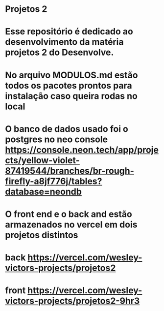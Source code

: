 # Projetos 2
# Esse repositório é dedicado ao desenvolvimento da matéria projetos 2 do Desenvolve.


# No arquivo MODULOS.md estão todos os pacotes prontos para instalação caso queira rodas no local 

# O banco de dados usado foi o postgres no neo console    https://console.neon.tech/app/projects/yellow-violet-87419544/branches/br-rough-firefly-a8jf776j/tables?database=neondb


# O front end e o back and estão armazenados no vercel em dois projetos distintos 
# back https://vercel.com/wesley-victors-projects/projetos2
# front https://vercel.com/wesley-victors-projects/projetos2-9hr3 

